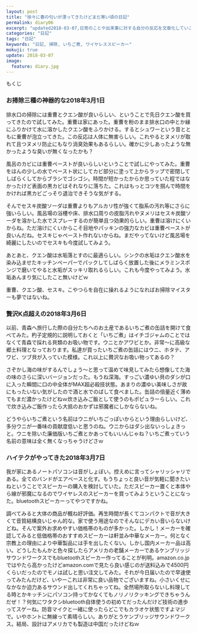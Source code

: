 ```yaml
---
layout: post
title: "徐々に春の匂いが漂ってきたけどまだ寒い頃の日記"
permalink: diary06
excerpt: "updated2018-03-07,日常のことや出来事に対する自分の反応を文章化していこうのコーナーです。特にテーマも設けずにつらつらと書いていくとっても楽しいコーナーです。見る人にとって楽しいコーナーかどうかは定かではありませんよー"
categories: "日記"
tags: "日記"
keywords: "日記, 掃除, いちご煮, ワイヤレススピーカー"
mokuji: true
update: 2018-03-07
image:
  feature: diary.jpg
---
```


<div id="mokuji"><span>もくじ</span></div>

### お掃除三種の神器的な2018年3月1日

排水口の掃除には重曹とクエン酸が良いらしい、ということで先日クエン酸を買ってきたので試してみた。重曹は家にあった。重曹を粉のまま排水口の中とか縁にふりかけて水に溶かしたクエン酸をふりかける。するとシュワーという音とともに重曹が泡立ってきた。この反応は人体に無害らしい。これやるとヌメリが取れて且つヌメリ防止にもなり消臭効果もあるらしい。確かに少しあったような無かったような臭いが無くなったかも？

風呂のカビには重曹ペーストが良いらしいということで試しにやってみた。重曹をほんの少しの水でペースト状にしてカビ部分に塗って上からラップで密閉してしばらくしてからブラシでゴシゴシ。時間が短かったからか思っていた程ではなかったけど表面の黒カビはそれなりに落ちた。これはもっとコツを掴んで時間をかければ黒カビごっそり退治できそうな気がする。

そんでセスキ炭酸ソーダは重曹よりもアルカリ性が強くて脂系の汚れ等にさらに強いらしい。風呂場の浴槽や床、排水口周りの皮脂汚れやヌメリはセスキ炭酸ソーダを溶かした水でスプレーするのが簡単且つ効果的らしい。重曹は溶けにくいからね。ただ溶けにくいからこそ目地やパッキンの強力なカビは重曹ペーストが良いんだね。セスキじゃペースト作れないからね。まだやってないけど風呂場を綺麗にしたいのでセスキも今度試してみよう。

あとあと、クエン酸は水垢落とすのに最適らしい。シンクの水垢はクエン酸水を染み込ませたキッチンペーパーでパックしてしばらく放置した後にメラミンスポンジで磨いてやると水垢がスッキリ取れるらしい。これも今度やってみよう。水垢あんまり気にしたこと無いけどｗ

重曹、クエン酸、セスキ。こやつらを自在に操れるようになればお掃除マイスターも夢ではないね。

### 贅沢K点超えの2018年3月6日

以前、青森へ旅行した際の自分たちへのお土産であるいちご煮の缶詰を開けて食べてみた。杓子定規的に説明しておくと「いちご煮」はイチゴジャムのことではなくて青森で採れる貝類のお吸い物です。ウニとかアワビとか。非常〜に高級な郷土料理となっております。私達が買ったいちご煮の缶詰にはウニ、ホタテ、アワビ、ツブ貝が入っていた模様。これ以上に贅沢なお吸い物ってあるの？

さぞかし海の味がするんでしょう〜と思って温めて味見してみたら想像してた海の味のさらに深いバージョンだった。もうね深海。すっごい濃ゆい貝のダシが口に入った瞬間に口の中全体がMAX超必殺技状態。あまりの濃ゆい美味しさが故にもったいない気がしたので酒と水でのばして食べました。缶詰の倍量近く薄めてもまだ濃かったけどねｗ炊き込みご飯として使うのもポピュラーらしい。これで炊き込みご飯作ったら大抵のおかずは邪魔者にしかならないね。

どうやらいちご煮という名前はウニがいちごっぽいからという理由らしいけど、多分ウニが一番味の貢献度低いと思うのね。ウニからはダシ出ないっしょきっと。ウニを除いた廉価版いちご煮とかあってもいいんじゃね？いちご煮っていう名前の意味は全く無くなっちゃうけどさｗ

### ハイテクがやってきた2018年3月7日

我が家にあるノートパソコンは音がしょぼい。控えめに言ってシャリッシャリである。全てのバンドがエアベースと化す。もうちょっと良い音が気軽に聞きたいねということでスピーカーの購入を検討していた。ただスピーカー置くと本体やら線が邪魔になるのでワイヤレスのスピーカーを買ってみようということになった。bluetoothスピーカーってやつですかね。

調べてみると大体の商品が概ね好評価。再生時間が長くてコンパクトで音が大きくて音質結構良いじゃん的な。家で使う用途なのでそんなにデカい音いらないけどね。そんで案外お求めやすい価格帯のものが多かった。しかし！メーカーを確認してみると低価格帯のおすすめスピーカーは軒並み中華なメーカー。何となく宗教上の理由により中華製品には手を出したくない。しかし国内メーカー品は高い。どうしたもんかと色々探したらアメリカの老舗メーカーであるケンブリッジサウンドワークスでもbluetoothスピーカー作ってることが判明。amazon.co.jpではやたら高かったけどamazon.comで見たら良い感じのが送料込みで4500円くらいだったのでモノは試しと思い注文してみた。それが今日届いたので早速使ってみたんだけど、いやーこれは非常に良い品物でございますね。小さいくせになかなか迫力あるサウンド出してくれちゃってね。全然場所取らないし料理してる時とかキッチンにパソコン持ってかなくてもノリノリクッキングできちゃうんだぜ！？何気にワタクシbluetooth自体使うの初めてだったんだけど技術の進歩ってスゲーね。防音マイクと一緒に使ったらどこでもカラオケ状態ですよマジで。いやホントに無線って素晴らしい。ありがとうケンブリッジサウンドワークス。結局、設計はアメリカでも製造は中国だったけどねｗ
